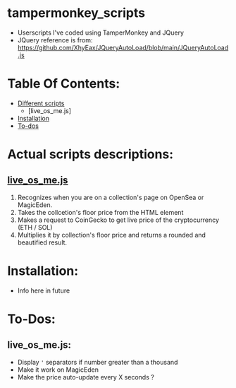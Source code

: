 # tampermonkey_scripts
* Userscripts I've coded using TamperMonkey and JQuery
* JQuery reference is from: https://github.com/XhyEax/JQueryAutoLoad/blob/main/JQueryAutoLoad.js
# Table Of Contents:
* [Different scripts](#actual-scripts-descriptions)
  * [live_os_me.js]
* [Installation](#installation)
* [To-dos](#to-dos)
# Actual scripts descriptions:
## [live_os_me.js](https://github.com/fr0gtastic/tampermonkey_scripts/live_os_me.js)
1. Recognizes when you are on a collection's page on OpenSea or MagicEden.
2. Takes the collcetion's floor price from the HTML element
3. Makes a request to CoinGecko to get live price of the cryptocurrency (ETH / SOL)
4. Multiplies it by collection's floor price and returns a rounded and beautified result.

# Installation:
* Info here in future

# To-Dos:
## live_os_me.js:
* Display `'` separators if number greater than a thousand
* Make it work on MagicEden
* Make the price auto-update every X seconds ?
